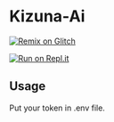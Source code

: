 # Kizuna-Ai
[![Remix on Glitch](https://cdn.gomix.com/f3620a78-0ad3-4f81-a271-c8a4faa20f86%2Fremix-button.svg)](https://glitch.com/edit/#!/import/github/IhsanGan/Kizuna-Ai)

[![Run on Repl.it](https://repl.it/badge/github/IhsanGan/Kizuna-Ai)](https://repl.it/github/IhsanGan/Kizuna-Ai)
## Usage
Put your token in .env file.

